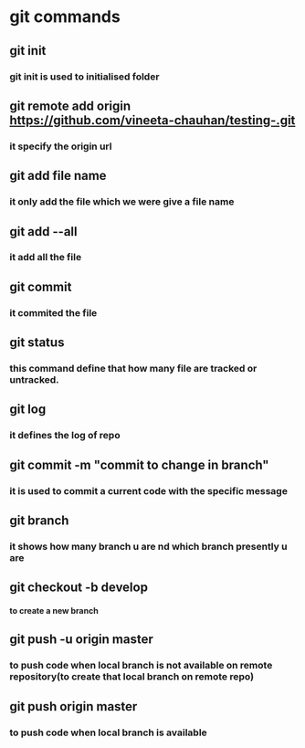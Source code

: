 # git commands
## git init
### git init is used to initialised  folder
## git remote add origin https://github.com/vineeta-chauhan/testing-.git
### it specify the origin url
## git add file name
###  it only add the file which we were give a file name
##  git add --all
###  it  add all the file
## git commit
### it commited the file
## git status 
###  this command define that how many file are tracked or untracked.
## git log
###  it defines the log of repo
##  git commit -m "commit to change in branch"
###  it is used to commit a current code with the specific message
## git branch
### it shows how many branch u are nd which  branch presently u are
## git checkout -b develop
#### to create a new branch
## git push -u origin master
### to push code when local branch is not available on remote repository(to create that local branch on remote repo)
## git push origin master
### to push code when local branch is available